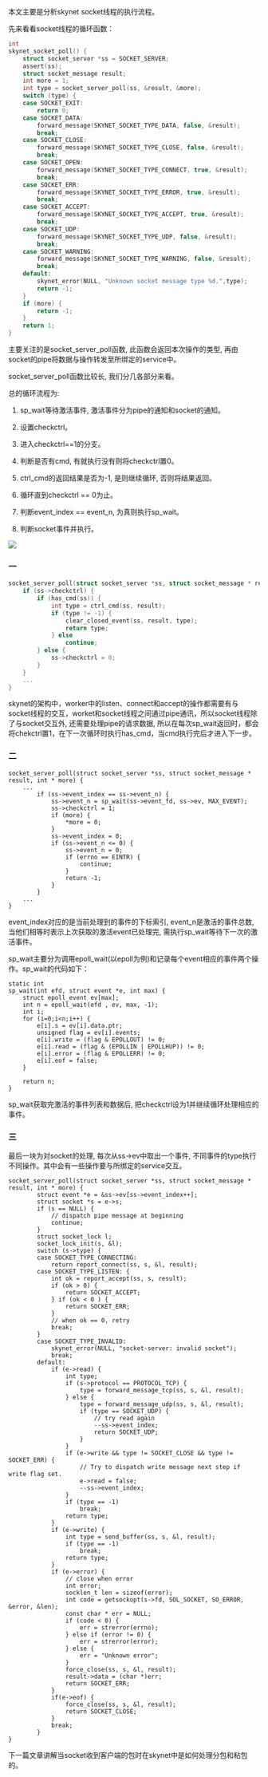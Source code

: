 本文主要是分析skynet socket线程的执行流程。



先来看看socket线程的循环函数：

```skynet_socket.c
int 
skynet_socket_poll() {
	struct socket_server *ss = SOCKET_SERVER;
	assert(ss);
	struct socket_message result;
	int more = 1;
	int type = socket_server_poll(ss, &result, &more);
	switch (type) {
	case SOCKET_EXIT:
		return 0;
	case SOCKET_DATA:
		forward_message(SKYNET_SOCKET_TYPE_DATA, false, &result);
		break;
	case SOCKET_CLOSE:
		forward_message(SKYNET_SOCKET_TYPE_CLOSE, false, &result);
		break;
	case SOCKET_OPEN:
		forward_message(SKYNET_SOCKET_TYPE_CONNECT, true, &result);
		break;
	case SOCKET_ERR:
		forward_message(SKYNET_SOCKET_TYPE_ERROR, true, &result);
		break;
	case SOCKET_ACCEPT:
		forward_message(SKYNET_SOCKET_TYPE_ACCEPT, true, &result);
		break;
	case SOCKET_UDP:
		forward_message(SKYNET_SOCKET_TYPE_UDP, false, &result);
		break;
	case SOCKET_WARNING:
		forward_message(SKYNET_SOCKET_TYPE_WARNING, false, &result);
		break;
	default:
		skynet_error(NULL, "Unknown socket message type %d.",type);
		return -1;
	}
	if (more) {
		return -1;
	}
	return 1;
}
```

主要关注的是socket_server_poll函数, 此函数会返回本次操作的类型, 再由socket的pipe将数据与操作转发至所绑定的service中。



socket_server_poll函数比较长, 我们分几各部分来看。

总的循环流程为:

1. sp_wait等待激活事件, 激活事件分为pipe的通知和socket的通知。

2. 设置checkctrl。

3. 进入checkctrl==1的分支。

4. 判断是否有cmd, 有就执行没有则将checkctrl置0。
5. ctrl_cmd的返回结果是否为-1, 是则继续循环, 否则将结果返回。

6. 循环直到checkctrl == 0为止。
7. 判断event_index == event_n, 为真则执行sp_wait。

8. 判断socket事件并执行。

   

![](../assets/img/socket_server_poll流程图.png)





### 一

```skynet_socket.c
socket_server_poll(struct socket_server *ss, struct socket_message * result, int * more) {
	if (ss->checkctrl) {
		if (has_cmd(ss)) {
			int type = ctrl_cmd(ss, result);
			if (type != -1) {
				clear_closed_event(ss, result, type);
				return type;
			} else
				continue;
		} else {
			ss->checkctrl = 0;
		}
    }
	...
}
```

skynet的架构中，worker中的listen、connect和accept的操作都需要有与socket线程的交互，worket和socket线程之间通过pipe通讯，所以socket线程除了与socket交互外, 还需要处理pipe的请求数据, 所以在每次sp_wait返回时，都会将chekctrl置1，在下一次循环时执行has_cmd，当cmd执行完后才进入下一步。

 

### 二

```
socket_server_poll(struct socket_server *ss, struct socket_message * result, int * more) {
	...
		if (ss->event_index == ss->event_n) {
			ss->event_n = sp_wait(ss->event_fd, ss->ev, MAX_EVENT);
			ss->checkctrl = 1;
			if (more) {
				*more = 0;
			}
			ss->event_index = 0;
			if (ss->event_n <= 0) {
				ss->event_n = 0;
				if (errno == EINTR) {
					continue;
				}
				return -1;
			}
		}
    ...
}
```

event_index对应的是当前处理到的事件的下标索引, event_n是激活的事件总数, 当他们相等时表示上次获取的激活event已处理完, 需执行sp_wait等待下一次的激活事件。



sp_wait主要分为调用epoll_wait(以epoll为例)和记录每个event相应的事件两个操作。sp_wait的代码如下：

```
static int 
sp_wait(int efd, struct event *e, int max) {
	struct epoll_event ev[max];
	int n = epoll_wait(efd , ev, max, -1);
	int i;
	for (i=0;i<n;i++) {
		e[i].s = ev[i].data.ptr;
		unsigned flag = ev[i].events;
		e[i].write = (flag & EPOLLOUT) != 0;
		e[i].read = (flag & (EPOLLIN | EPOLLHUP)) != 0;
		e[i].error = (flag & EPOLLERR) != 0;
		e[i].eof = false;
	}

	return n;
}
```

sp_wait获取完激活的事件列表和数据后, 把checkctrl设为1并继续循环处理相应的事件。



### 三

最后一块为对socket的处理, 每次从ss->ev中取出一个事件, 不同事件的type执行不同操作。其中会有一些操作要与所绑定的service交互。

```
socket_server_poll(struct socket_server *ss, struct socket_message * result, int * more) {
		struct event *e = &ss->ev[ss->event_index++];
		struct socket *s = e->s;
		if (s == NULL) {
			// dispatch pipe message at beginning
			continue;
		}
		struct socket_lock l;
		socket_lock_init(s, &l);
		switch (s->type) {
		case SOCKET_TYPE_CONNECTING:
			return report_connect(ss, s, &l, result);
		case SOCKET_TYPE_LISTEN: {
			int ok = report_accept(ss, s, result);
			if (ok > 0) {
				return SOCKET_ACCEPT;
			} if (ok < 0 ) {
				return SOCKET_ERR;
			}
			// when ok == 0, retry
			break;
		}
		case SOCKET_TYPE_INVALID:
			skynet_error(NULL, "socket-server: invalid socket");
			break;
		default:
			if (e->read) {
				int type;
				if (s->protocol == PROTOCOL_TCP) {
					type = forward_message_tcp(ss, s, &l, result);
				} else {
					type = forward_message_udp(ss, s, &l, result);
					if (type == SOCKET_UDP) {
						// try read again
						--ss->event_index;
						return SOCKET_UDP;
					}
				}
				if (e->write && type != SOCKET_CLOSE && type != SOCKET_ERR) {
					// Try to dispatch write message next step if write flag set.
					e->read = false;
					--ss->event_index;
				}
				if (type == -1)
					break;				
				return type;
			}
			if (e->write) {
				int type = send_buffer(ss, s, &l, result);
				if (type == -1)
					break;
				return type;
			}
			if (e->error) {
				// close when error
				int error;
				socklen_t len = sizeof(error);  
				int code = getsockopt(s->fd, SOL_SOCKET, SO_ERROR, &error, &len);  
				const char * err = NULL;
				if (code < 0) {
					err = strerror(errno);
				} else if (error != 0) {
					err = strerror(error);
				} else {
					err = "Unknown error";
				}
				force_close(ss, s, &l, result);
				result->data = (char *)err;
				return SOCKET_ERR;
			}
			if(e->eof) {
				force_close(ss, s, &l, result);
				return SOCKET_CLOSE;
			}
			break;
		}
}
```



下一篇文章讲解当socket收到客户端的包时在skynet中是如何处理分包和粘包的。